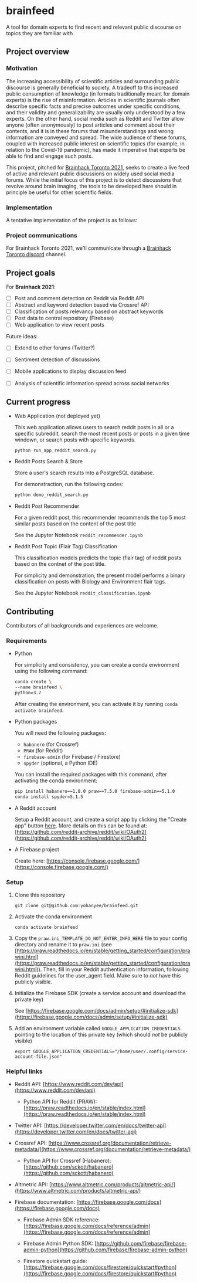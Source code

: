 # brainfeed
A tool for domain experts to find recent and relevant public discourse on topics they are familiar with

## Project overview

### Motivation

The increasing accessibility of scientific articles and surrounding public discourse is generally beneficial to society.
A tradeoff to this increased public consumption of knowledge (in formats traditionally meant for domain experts) is the rise of misinformation.
Articles in scientific journals often describe specific facts and precise outcomes under specific conditions, and their validity and generalizability are usually only understood by a few experts.
On the other hand, social media such as Reddit and Twitter allow anyone (often anonymously) to post articles and comment about their contents, and it is in these forums that misunderstandings and wrong information are conveyed and spread.
The wide audience of these forums, coupled with increased public interest on scientific topics (for example, in relation to the Covid-19 pandemic), has made it imperative that experts be able to find and engage such posts.

This project, pitched for [Brainhack Toronto 2021](https://brainhackto.github.io/global-toronto-12-2021/), seeks to create a live feed of active and relevant public discussions on widely used social media forums. While the initial focus of this project is to detect discussions that revolve around brain imaging, the tools to be developed here should in principle be useful for other scientific fields.

### Implementation

A tentative implementation of the project is as follows:



### Project communications

For Brainhack Toronto 2021, we'll communicate through a [Brainhack Toronto discord](https://discord.gg/HC7fumm79B) channel.

## Project goals

For **Brainhack 2021**:

- [ ] Post and comment detection on Reddit via Reddit API
- [ ] Abstract and keyword detection based via Crossref API
- [ ] Classification of posts relevancy based on abstract keywords
- [ ] Post data to central repository (Firebase)
- [ ] Web application to view recent posts

Future ideas:

- [ ] Extend to other forums (Twitter?)
- [ ] Sentiment detection of discussions
- [ ] Mobile applications to display discussion feed
- [ ] Analysis of scientific information spread across social networks



## Current progress
- Web Application (not deployed yet) 

    This web application allows users to search reddit posts in all or a specific subreddit, search the most recent posts or posts in a given time windown, or search posts with specific keywords.

    ```
    python run_app_reddit_search.py
    ```

- Reddit Posts Search & Store 
    
    Store a user's search results into a PostgreSQL database.

    For demonstraction, run the following codes:

    ```bash
    python demo_reddit_search.py
    ```
     
- Reddit Post Recommender

    For a given reddit post, this recommender recommends the top 5 most similar posts based on the content of the post title

    See the Jupyter Notebook ```reddit_recommender.ipynb```

- Reddit Post Topic (Flair Tag) Classification

    This classification models predicts the topic (flair tag) of reddit posts based on the contnet of the post title.

    For simplicity and demonstration, the present model performs a binary classification on posts with Biology and Environment flair tags. 
    
    See the Jupyter Notebook ```reddit_classification.ipynb```



## Contributing

Contributors of all backgrounds and experiences are welcome.

### Requirements

- Python

    For simplicity and consistency, you can create a conda environment using the following command:

    ```bash
    conda create \
    --name brainfeed \
    python=3.7
    ```

    After creating the environment, you can activate it by running `conda activate brainfeed`.

- Python packages

    You will need the following packages:

    - `habanero` (for Crossref)
    - `PRAW` (for Reddit)
    - `firebase-admin` (for Firebase / Firestore)
    - `spyder` (optional, a Python IDE)

    You can install the required packages with this command, after activating the conda environment:

    ```bash
    pip install habanero==1.0.0 praw==7.5.0 firebase-admin==5.1.0
    conda install spyder=5.1.5
    ```

- A Reddit account

    Setup a Reddit account, and create a script app by clicking the "Create app" button [here](https://old.reddit.com/prefs/apps/).
    More details on this can be found at: [https://github.com/reddit-archive/reddit/wiki/OAuth2](https://github.com/reddit-archive/reddit/wiki/OAuth2)

- A Firebase project

    Create here: [https://console.firebase.google.com/](https://console.firebase.google.com/)

### Setup

1. Clone this repository

    `git clone git@github.com:yohanyee/brainfeed.git`

2. Activate the conda environment

    `conda activate brainfeed`

3. Copy the `praw.ini_TEMPLATE_DO_NOT_ENTER_INFO_HERE` file to your config directory and rename it to `praw.ini` (see [https://praw.readthedocs.io/en/stable/getting_started/configuration/prawini.html](https://praw.readthedocs.io/en/stable/getting_started/configuration/prawini.html)).
Then, fill in your Reddit authentication information, following Reddit guidelines for the user_agent field. Make sure to *not* have this publicly visible.

4. Initialize the Firebase SDK (create a service account and download the private key)

    See [https://firebase.google.com/docs/admin/setup/#initialize-sdk](https://firebase.google.com/docs/admin/setup/#initialize-sdk)

5. Add an environment variable called `GOOGLE_APPLICATION_CREDENTIALS` pointing to the location of this private key (which should *not* be publicly visible)

    `export GOOGLE_APPLICATION_CREDENTIALS="/home/user/.config/service-account-file.json"`

### Helpful links

- Reddit API: [https://www.reddit.com/dev/api](https://www.reddit.com/dev/api)

    - Python API for Reddit (PRAW): [https://praw.readthedocs.io/en/stable/index.html](https://praw.readthedocs.io/en/stable/index.html)

- Twitter API: [https://developer.twitter.com/en/docs/twitter-api](https://developer.twitter.com/en/docs/twitter-api)

- Crossref API: [https://www.crossref.org/documentation/retrieve-metadata/](https://www.crossref.org/documentation/retrieve-metadata/)

    - Python API for Crossref (Habanero): [https://github.com/sckott/habanero](https://github.com/sckott/habanero)

- Altmetric API: [https://www.altmetric.com/products/altmetric-api/](https://www.altmetric.com/products/altmetric-api/)

- Firebase documentation: [https://firebase.google.com/docs](https://firebase.google.com/docs)

    - Firebase Admin SDK reference: [https://firebase.google.com/docs/reference/admin](https://firebase.google.com/docs/reference/admin)

    - Firebase Admin Python SDK: [https://github.com/firebase/firebase-admin-python](https://github.com/firebase/firebase-admin-python)

    - Firestore quickstart guide: [https://firebase.google.com/docs/firestore/quickstart#python](https://firebase.google.com/docs/firestore/quickstart#python)
